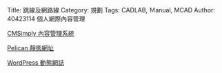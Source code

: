 Title: 跳線及網路線
Category: 規劃
Tags: CADLAB, Ｍanual, MCAD
Author: 40423114
個人網際內容管理

<!-- PELICAN_END_SUMMARY -->

<a href="https://cms-mde40423117.rhcloud.com/">CMSimply 內容管理系統</a>

<a href="http://40423117.github.io/blog/post/index.html">Pelican 靜態網址</a>

<a href="http://wp-mde40423117.rhcloud.com">WordPress 動態網誌</a>
